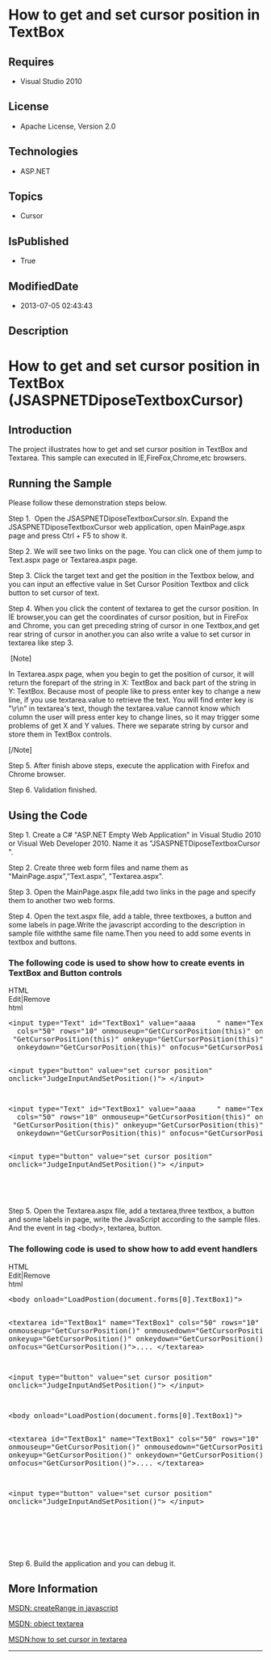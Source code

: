 # How to get and set cursor position in TextBox
## Requires
* Visual Studio 2010
## License
* Apache License, Version 2.0
## Technologies
* ASP.NET
## Topics
* Cursor
## IsPublished
* True
## ModifiedDate
* 2013-07-05 02:43:43
## Description

<h1>How to get and set cursor position in TextBox (JSASPNETDiposeTextboxCursor)</h1>
<h2>Introduction</h2>
<p class="MsoNormal">The project illustrates how to get and set cursor position in TextBox and Textarea. This sample can executed in IE,FireFox,Chrome,etc browsers.</p>
<h2>Running the Sample</h2>
<p class="MsoNormal">Please follow these demonstration steps below.</p>
<p class="MsoNormal">Step 1. <span style="">&nbsp;</span>Open the JSASPNETDiposeTextboxCursor.sln. Expand the JSASPNETDiposeTextboxCursor web application, open MainPage.aspx page and press Ctrl &#43; F5 to show it.</p>
<p class="MsoNormal">Step 2. We will see two links on the page. You can click one of them jump to Text.aspx page or Textarea.aspx page.</p>
<p class="MsoNormal">Step 3. Click the target text and get the position in the Textbox below, and you can input an effective value in Set Cursor Position Textbox and click button to set cursor of text.</p>
<p class="MsoNormal">Step 4. When you click the content of textarea to get the cursor position. In IE browser,you can get the coordinates of cursor position, but in FireFox and Chrome, you can get preceding string of cursor in one Textbox,and get rear string
 of cursor in another.you can also write a value to set cursor in textarea like step 3.</p>
<p class="MsoNormal"><span style="">&nbsp;</span>[Note]</p>
<p class="MsoNormal">In Textarea.aspx page, when you begin to get the position of cursor, it will return the forepart of the string in X: TextBox and back part of the string in Y: TextBox. Because most of people like to press enter key to change a new line,
 if you use textarea.value to retrieve the text. You will find enter key is &quot;\r\n&quot; in textarea's text, though the textarea.value cannot know which column the user will press enter key to change lines, so it may trigger some problems of get X and Y
 values. There we separate string by cursor and store them in TextBox controls.</p>
<p class="MsoNormal">[/Note]</p>
<p class="MsoNormal">Step 5. After finish above steps, execute the application with Firefox and Chrome browser.</p>
<p class="MsoNormal">Step 6. Validation finished.</p>
<h2>Using the Code</h2>
<p class="MsoNormal">Step 1. Create a C# &quot;ASP.NET Empty Web Application&quot; in Visual Studio 2010 or Visual Web Developer 2010. Name it as &quot;JSASPNETDiposeTextboxCursor &quot;.</p>
<p class="MsoNormal">Step 2. Create three web form files and name them as &quot;MainPage.aspx&quot;,&quot;Text.aspx&quot;, &quot;Textarea.aspx&quot;.</p>
<p class="MsoNormal">Step 3. Open the MainPage.aspx file,add two links in the page and specify them to another two web forms.
</p>
<p class="MsoNormal">Step 4. Open the text.aspx file, add a table, three textboxes, a button and some labels in page.Write the javascript according to the description in sample file withthe same file name.Then you need to add some events in textbox and buttons.</p>
<h3>The following code is used to show how to create events in TextBox and Button controls</h3>
<div class="scriptcode">
<div class="pluginEditHolder" pluginCommand="mceScriptCode">
<div class="title"><span>HTML</span></div>
<div class="pluginLinkHolder"><span class="pluginEditHolderLink">Edit</span>|<span class="pluginRemoveHolderLink">Remove</span>
</div>
<span class="hidden">html</span>
<pre class="hidden">
&lt;input type=&quot;Text&quot; id=&quot;TextBox1&quot; value=&quot;aaaa     &quot; name=&quot;TextBox1&quot; 
  cols=&quot;50&quot; rows=&quot;10&quot; onmouseup=&quot;GetCursorPosition(this)&quot; onmousedown=
 &quot;GetCursorPosition(this)&quot; onkeyup=&quot;GetCursorPosition(this)&quot; 
  onkeydown=&quot;GetCursorPosition(this)&quot; onfocus=&quot;GetCursorPosition(this)&quot;&lt;/input&gt;


&lt;input type=&quot;button&quot; value=&quot;set cursor position&quot; onclick=&quot;JudgeInputAndSetPosition()&quot;&gt;
&lt;/input&gt;

</pre>
<pre id="codePreview" class="html">
&lt;input type=&quot;Text&quot; id=&quot;TextBox1&quot; value=&quot;aaaa     &quot; name=&quot;TextBox1&quot; 
  cols=&quot;50&quot; rows=&quot;10&quot; onmouseup=&quot;GetCursorPosition(this)&quot; onmousedown=
 &quot;GetCursorPosition(this)&quot; onkeyup=&quot;GetCursorPosition(this)&quot; 
  onkeydown=&quot;GetCursorPosition(this)&quot; onfocus=&quot;GetCursorPosition(this)&quot;&lt;/input&gt;


&lt;input type=&quot;button&quot; value=&quot;set cursor position&quot; onclick=&quot;JudgeInputAndSetPosition()&quot;&gt;
&lt;/input&gt;

</pre>
</div>
</div>
<div class="endscriptcode">&nbsp;</div>
<p class="MsoNormal"></p>
<p class="MsoNormal">Step 5. Open the Textarea.aspx file, add a textarea,three textbox, a button and some labels in page, write the JavaScript according to the sample files. And the event in tag &lt;body&gt;, textarea, button.</p>
<h3>The following code is used to show how to add event handlers </h3>
<div class="scriptcode">
<div class="pluginEditHolder" pluginCommand="mceScriptCode">
<div class="title"><span>HTML</span></div>
<div class="pluginLinkHolder"><span class="pluginEditHolderLink">Edit</span>|<span class="pluginRemoveHolderLink">Remove</span>
</div>
<span class="hidden">html</span>
<pre class="hidden">
&lt;body onload=&quot;LoadPostion(document.forms[0].TextBox1)&quot;&gt;


&lt;textarea id=&quot;TextBox1&quot; name=&quot;TextBox1&quot; cols=&quot;50&quot; rows=&quot;10&quot; 
onmouseup=&quot;GetCursorPosition()&quot;  onmousedown=&quot;GetCursorPosition()&quot;
onkeyup=&quot;GetCursorPosition()&quot;  onkeydown=&quot;GetCursorPosition()&quot; 
onfocus=&quot;GetCursorPosition()&quot;&gt;.... &lt;/textarea&gt;


&lt;input type=&quot;button&quot; value=&quot;set cursor position&quot; onclick=&quot;JudgeInputAndSetPosition()&quot;&gt;
&lt;/input&gt;

</pre>
<pre id="codePreview" class="html">
&lt;body onload=&quot;LoadPostion(document.forms[0].TextBox1)&quot;&gt;


&lt;textarea id=&quot;TextBox1&quot; name=&quot;TextBox1&quot; cols=&quot;50&quot; rows=&quot;10&quot; 
onmouseup=&quot;GetCursorPosition()&quot;  onmousedown=&quot;GetCursorPosition()&quot;
onkeyup=&quot;GetCursorPosition()&quot;  onkeydown=&quot;GetCursorPosition()&quot; 
onfocus=&quot;GetCursorPosition()&quot;&gt;.... &lt;/textarea&gt;


&lt;input type=&quot;button&quot; value=&quot;set cursor position&quot; onclick=&quot;JudgeInputAndSetPosition()&quot;&gt;
&lt;/input&gt;

</pre>
</div>
</div>
<div class="endscriptcode">&nbsp;</div>
<p class="MsoNormal"><span style="">&nbsp;&nbsp;&nbsp;&nbsp;&nbsp;&nbsp;&nbsp;&nbsp;
</span></p>
<p class="MsoNormal"><span class="GramE">Step 6.</span> Build the application and you can debug it.</p>
<p class="MsoNormal"></p>
<h2>More Information</h2>
<p class="MsoNormal"><a href="http://msdn.microsoft.com/en-us/library/ms536419(VS.85).aspx">MSDN:
<span class="SpellE">createRange</span> in <span class="SpellE">javascript</span></a></p>
<p class="MsoNormal"><a href="http://msdn.microsoft.com/en-us/library/ms535904(VS.85).aspx">MSDN: object
<span class="SpellE">textarea</span></a></p>
<p class="MsoNormal"><a href="http://geekswithblogs.net/svanvliet/archive/2005/03/24/textarea-cursor-position-with-javascript.aspx"><span class="SpellE">MSDN<span class="GramE">:how</span></span> to set cursor in
<span class="SpellE">textarea</span></a></p>
<p class="MsoNormal"></p>
<p class="MsoNormal"></p>
<hr>
<div><a href="http://go.microsoft.com/?linkid=9759640" style="margin-top:3px"><img alt="" src="http://bit.ly/onecodelogo">
</a></div>
